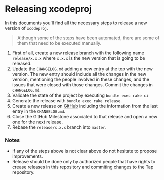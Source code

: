 # Releasing xcodeproj

In this documents you'll find all the necessary steps to release a new version of `xcodeproj`.

> Although some of the steps have been automated, there are some of them that need to be executed manually.

1. First of all, create a new release branch with the following name `release/x.x.x` where `x.x.x` is the new version that is going to be released.
2. Update the `CHANGELOG.md` adding a new entry at the top with the new version. The new entry should include all the changes in the new version, mentioning the people involved in these changes, and the issues that were closed with those changes. Commit the changes in `CHANGELOG.md`.
3. Validate the state of the project by executing `bundle exec rake ci`
4. Generate the release with `bundle exec rake release`.
5. Create a new release on [GitHub](https://github.com/carambalabs/xcodeproj) including the information from the last entry in the `CHANGELOG.md`.
6. Close the GitHub Milestone associated to that release and open a new one for the next release.
7. Rebase the `release/x.x.x` branch into `master`.

### Notes
- If any of the steps above is not clear above do not hesitate to propose improvements.
- Release should be done only by authorized people that have rights to crease releases in this repository and commiting changes to the Tap repository.
